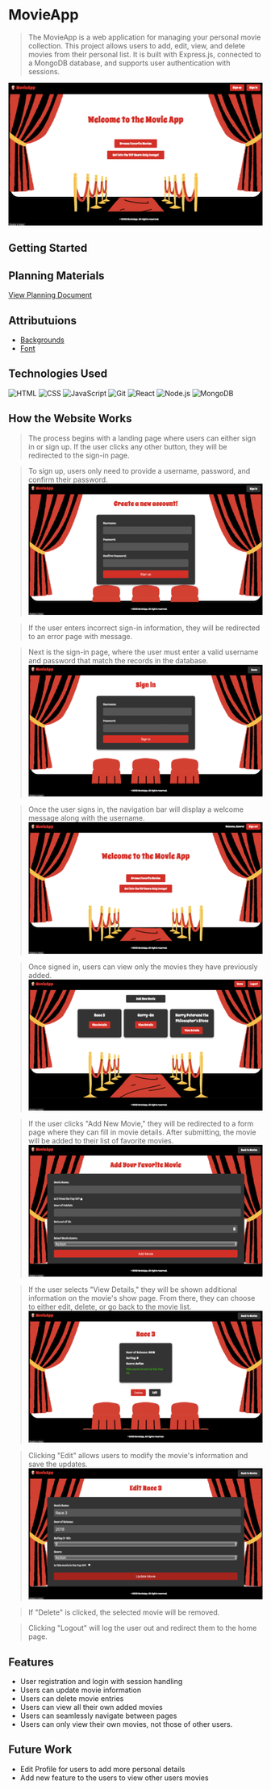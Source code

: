 # MovieApp

>The MovieApp is a web application for managing your personal movie collection. This project allows users to add, edit, view, and delete movies from their personal list. It is built with Express.js, connected to a MongoDB database, and supports user authentication with sessions.

![Land page](./public/stylesheets/LandingPage.png)

## Getting Started
## Planning Materials 
[View Planning Document](https://docs.google.com/document/d/1OFcqyYHjfDCbweLAzu08CJ1Ypt_gQd6PVebieOp8sN0/edit?usp=sharing)

## Attributuions 

- [Backgrounds](https://www.canva.com)
- [Font](https://fonts.google.com/specimen/Spicy+Rice)

## Technologies Used

![HTML](https://img.shields.io/badge/-HTML-E34F26?1ogo=html5&logoColor=white&style=flat-square)
![CSS](https://img.shields.io/badge/-CSS-1572B6?logo=css3&logoColor-white&style=flat-square)
![JavaScript](https://img.shields.io/badge/-JavaScript-F7DF1E?logo=javascript&logoColor=black&style=flat-square)
![Git](https://img.shields.io/badge/-Git-F05032?logo=git&logoColor=white&style=flat-square)
![React](https://img.shields.io/badge/-React-61DAFB?logo=react&logoColor=black&style=flat-square)
![Node.js](https://img.shields.io/badge/-Node.js-339933?logo=node.js&logoColor=white&style=flat-square)
![MongoDB](https://img.shields.io/badge/-MongoDB-47A248?logo=mongodb&logoColor=white&style=flat-square)

## How the Website Works 
> The process begins with a landing page where users can either sign in or sign up. If the user clicks any other button, they will be redirected to the sign-in page.

> To sign up, users only need to provide a username, password, and confirm their password.
![Sign Up Page](./public/stylesheets/SignUp.png)

> If the user enters incorrect sign-in information, they will be redirected to an error page with message.

> Next is the sign-in page, where the user must enter a valid username and password that match the records in the database.
![Sign in Page](./public/stylesheets/Signin.png)

> Once the user signs in, the navigation bar will display a welcome message along with the username.
![User Logged in Page](./public/stylesheets/User%20been%20Logged%20in.png)


> Once signed in, users can view only the movies they have previously added.
![View all user movies page](./public/stylesheets/ViewAll.png)

> If the user clicks "Add New Movie," they will be redirected to a form page where they can fill in movie details. After submitting, the movie will be added to their list of favorite movies.
![Add new Page](./public/stylesheets/AddNew.png)

> If the user selects "View Details," they will be shown additional information on the movie's show page. From there, they can choose to either edit, delete, or go back to the movie list.
![View Details Page](./public/stylesheets/View.png)

> Clicking "Edit" allows users to modify the movie's information and save the updates.
![Edit page ](./public/stylesheets/Edit.png)

> If "Delete" is clicked, the selected movie will be removed.

> Clicking "Logout" will log the user out and redirect them to the home page.


## Features
- User registration and login with session handling
- Users can update movie information
- Users can delete movie entries
- Users can view all their own added movies
- Users can seamlessly navigate between pages
- Users can only view their own movies, not those of other users.

## Future Work

- Edit Profile for users to add more personal details
- Add new feature to the users to view other users movies